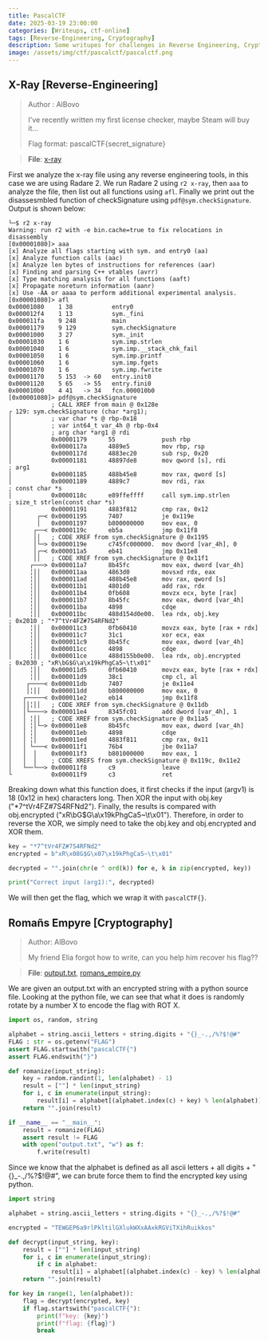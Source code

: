 ```yaml
---
title: PascalCTF 
date: 2025-03-19 23:00:00
categories: [Writeups, ctf-online]
tags: [Reverse-Engineering, Cryptography]
description: Some writupes for challenges in Reverse Engineering, Cryptography and Miscellaneous
image: /assets/img/ctf/pascalctf/pascalctf.png
---
```


## X-Ray [Reverse-Engineering]
> Author : AlBovo
>
> I've recently written my first license checker, maybe Steam will buy it...
>
> Flag format: pascalCTF{secret_signature}

> **File**: [x-ray](/assets/files/pascalctf/x-ray)

First we analyze the x-ray file using any reverse engineering tools, in this case we are using Radare 2. We run Radare 2 using `r2 x-ray`, then `aaa` to analyze the file, then list out all functions using `afl`. Finally we print out the disassesmbled function of checkSignature using `pdf@sym.checkSignature`. Output is shown below:

```
└─$ r2 x-ray
Warning: run r2 with -e bin.cache=true to fix relocations in disassembly
[0x00001080]> aaa
[x] Analyze all flags starting with sym. and entry0 (aa)
[x] Analyze function calls (aac)
[x] Analyze len bytes of instructions for references (aar)
[x] Finding and parsing C++ vtables (avrr)
[x] Type matching analysis for all functions (aaft)
[x] Propagate noreturn information (aanr)
[x] Use -AA or aaaa to perform additional experimental analysis.
[0x00001080]> afl
0x00001080    1 38           entry0
0x000012f4    1 13           sym._fini
0x000011fa    9 248          main
0x00001179    9 129          sym.checkSignature
0x00001000    3 27           sym._init
0x00001030    1 6            sym.imp.strlen
0x00001040    1 6            sym.imp.__stack_chk_fail
0x00001050    1 6            sym.imp.printf
0x00001060    1 6            sym.imp.fgets
0x00001070    1 6            sym.imp.fwrite
0x00001170    5 153  -> 60   entry.init0
0x00001120    5 65   -> 55   entry.fini0
0x000010b0    4 41   -> 34   fcn.000010b0
[0x00001080]> pdf@sym.checkSignature
            ; CALL XREF from main @ 0x128e
┌ 129: sym.checkSignature (char *arg1);
│           ; var char *s @ rbp-0x18
│           ; var int64_t var_4h @ rbp-0x4
│           ; arg char *arg1 @ rdi
│           0x00001179      55             push rbp
│           0x0000117a      4889e5         mov rbp, rsp
│           0x0000117d      4883ec20       sub rsp, 0x20
│           0x00001181      48897de8       mov qword [s], rdi          ; arg1
│           0x00001185      488b45e8       mov rax, qword [s]
│           0x00001189      4889c7         mov rdi, rax                ; const char *s
│           0x0000118c      e89ffeffff     call sym.imp.strlen         ; size_t strlen(const char *s)
│           0x00001191      4883f812       cmp rax, 0x12
│       ┌─< 0x00001195      7407           je 0x119e
│       │   0x00001197      b800000000     mov eax, 0
│      ┌──< 0x0000119c      eb5a           jmp 0x11f8
│      ││   ; CODE XREF from sym.checkSignature @ 0x1195
│      │└─> 0x0000119e      c745fc000000.  mov dword [var_4h], 0
│      │┌─< 0x000011a5      eb41           jmp 0x11e8
│      ││   ; CODE XREF from sym.checkSignature @ 0x11f1
│     ┌───> 0x000011a7      8b45fc         mov eax, dword [var_4h]
│     ╎││   0x000011aa      4863d0         movsxd rdx, eax
│     ╎││   0x000011ad      488b45e8       mov rax, qword [s]
│     ╎││   0x000011b1      4801d0         add rax, rdx
│     ╎││   0x000011b4      0fb608         movzx ecx, byte [rax]
│     ╎││   0x000011b7      8b45fc         mov eax, dword [var_4h]
│     ╎││   0x000011ba      4898           cdqe
│     ╎││   0x000011bc      488d154d0e00.  lea rdx, obj.key            ; 0x2010 ; "*7^tVr4FZ#7S4RFNd2"
│     ╎││   0x000011c3      0fb60410       movzx eax, byte [rax + rdx]
│     ╎││   0x000011c7      31c1           xor ecx, eax
│     ╎││   0x000011c9      8b45fc         mov eax, dword [var_4h]
│     ╎││   0x000011cc      4898           cdqe
│     ╎││   0x000011ce      488d155b0e00.  lea rdx, obj.encrypted      ; 0x2030 ; "xR\bG$G\a\x19kPhgCa5~\t\x01"
│     ╎││   0x000011d5      0fb60410       movzx eax, byte [rax + rdx]
│     ╎││   0x000011d9      38c1           cmp cl, al
│    ┌────< 0x000011db      7407           je 0x11e4
│    │╎││   0x000011dd      b800000000     mov eax, 0
│   ┌─────< 0x000011e2      eb14           jmp 0x11f8
│   ││╎││   ; CODE XREF from sym.checkSignature @ 0x11db
│   │└────> 0x000011e4      8345fc01       add dword [var_4h], 1
│   │ ╎││   ; CODE XREF from sym.checkSignature @ 0x11a5
│   │ ╎│└─> 0x000011e8      8b45fc         mov eax, dword [var_4h]
│   │ ╎│    0x000011eb      4898           cdqe
│   │ ╎│    0x000011ed      4883f811       cmp rax, 0x11
│   │ └───< 0x000011f1      76b4           jbe 0x11a7
│   │  │    0x000011f3      b801000000     mov eax, 1
│   │  │    ; CODE XREFS from sym.checkSignature @ 0x119c, 0x11e2
│   └──└──> 0x000011f8      c9             leave
└           0x000011f9      c3             ret
```

Breaking down what this function does, it first checks if the input (argv1) is 18 (0x12 in hex) characters long. Then XOR the input with obj.key ("*7^tVr4FZ#7S4RFNd2"). Finally, the results is compared with obj.encrypted ("xR\bG$G\a\x19kPhgCa5~\t\x01"). Therefore, in order to reverse the XOR, we simply need to take the obj.key and obj.encrypted and XOR them.

```python
key = "*7^tVr4FZ#7S4RFNd2"
encrypted = b"xR\x08G$G\x07\x19kPhgCa5~\t\x01"

decrypted = "".join(chr(e ^ ord(k)) for e, k in zip(encrypted, key))

print("Correct input (arg1):", decrypted)
```

We will then get the flag, which we wrap it with `pascalCTF{}`.

## Romañs Empyre [Cryptography]

> Author: AlBovo
>
> My friend Elia forgot how to write, can you help him recover his flag??

> **File**: [output.txt](/assets/files/pascalctf/romans_output.txt), [romans_empire.py](/assets/files/pascalctf/romans_empire.py)

We are given an output.txt with an encrypted string with a python source file. Looking at the python file, we can see that what it does is randomly rotate by a number X to encode the flag with ROT X.

```python
import os, random, string

alphabet = string.ascii_letters + string.digits + "{}_-.,/%?$!@#"
FLAG : str = os.getenv("FLAG")
assert FLAG.startswith("pascalCTF{")
assert FLAG.endswith("}")

def romanize(input_string):
    key = random.randint(1, len(alphabet) - 1)
    result = [""] * len(input_string)
    for i, c in enumerate(input_string):
        result[i] = alphabet[(alphabet.index(c) + key) % len(alphabet)]
    return "".join(result)

if __name__ == "__main__":
    result = romanize(FLAG)
    assert result != FLAG
    with open("output.txt", "w") as f:
        f.write(result)
```

Since we know that the alphabet is defined as all ascii letters + all digits + "{}_-.,/%?$!@#", we can brute force them to find the encrypted key using python.

```python
import string

alphabet = string.ascii_letters + string.digits + "{}_-.,/%?$!@#"

encrypted = "TEWGEP6a9rlPkltilGXlukWXxAAxkRGViTXihRuikkos"

def decrypt(input_string, key):
    result = [""] * len(input_string)
    for i, c in enumerate(input_string):
        if c in alphabet:
            result[i] = alphabet[(alphabet.index(c) - key) % len(alphabet)]
    return "".join(result)

for key in range(1, len(alphabet)):
    flag = decrypt(encrypted, key)
    if flag.startswith("pascalCTF{"):
        print(f"key: {key}")
        print(f"flag: {flag}")
        break
```